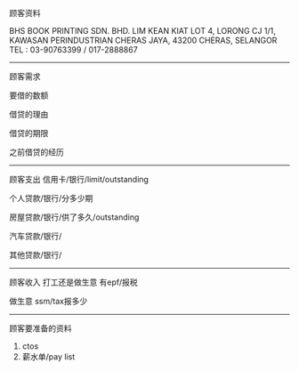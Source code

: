 顾客资料

BHS BOOK PRINTING SDN. BHD. LIM KEAN KIAT LOT 4, LORONG CJ 1/1, KAWASAN PERINDUSTRIAN CHERAS JAYA, 43200 CHERAS, SELANGOR TEL : 03-90763399 / 017-2888867

-----------------
顾客需求


要借的数额

借贷的理由

借贷的期限

之前借贷的经历


--------------
顾客支出
信用卡/银行/limit/outstanding


个人贷款/银行/分多少期

房屋贷款/银行/供了多久/outstanding

汽车贷款/银行/


其他贷款/银行/

-----------
顾客收入
打工还是做生意
有epf/报税

做生意 ssm/tax报多少

-------
顾客要准备的资料
1. ctos
2. 薪水单/pay list




